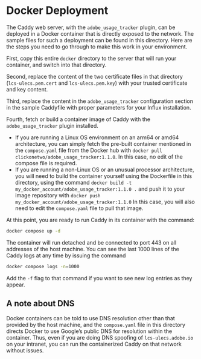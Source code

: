 # Docker Deployment

The Caddy web server, with the `adobe_usage_tracker` plugin, can be deployed in a Docker container that is directly exposed to the network. The sample files for such a deployment can be found in this directory. Here are the steps you need to go through to make this work in your environment.

First, copy this entire `docker` directory to the server that will run your container, and switch into that directory.

Second, replace the content of the two certificate files in that directory (`lcs-ulecs.pem.cert` and `lcs-ulecs.pem.key`) with your trusted certificate and key content.

Third, replace the content in the `adobe_usage_tracker` configuration section in the sample Caddyfile with proper parameters for your Influx installation.

Fourth, fetch or build a container image of Caddy with the `adobe_usage_tracker` plugin installed.

* If you are running a Linux OS environment on an arm64 or amd64 architecture, you can simply fetch the pre-built container mentioned in the `compose.yaml` file from the Docker hub with
   `docker pull clickonetwo/adobe_usage_tracker:1.1.0`.
  In this case, no edit of the compose file is required.
* If you are running a non-Linux OS or an unusual processor architecture, you will need to build the container yourself using the Dockerfile in this directory, using the command
  `docker build -t my_docker_account/adobe_usage_tracker:1.1.0 .`
  and push it to your image repository with
  `docker push my_docker_account/adobe_usage_tracker:1.1.0`
  In this case, you will also need to edit the `compose.yaml` file to pull that image.

At this point, you are ready to run Caddy in its container with the command:

```bash
docker compose up -d
```

The container will run detached and be connected to port 443 on all addresses of the host machine.  You can see the last 1000 lines of the Caddy logs at any time by issuing the command

```bash
docker compose logs -n=1000
```

Add the `-f` flag to that command if you want to see new log entries as they appear.

## A note about DNS

Docker containers can be told to use DNS resolution other than that provided by the host machine, and the `compose.yaml` file in this directory directs Docker to use Google’s public DNS for resolution within the container.  Thus, even if you are doing DNS spoofing of `lcs-ulecs.adobe.io` on your intranet, you can run the containerized Caddy on that network without issues.

